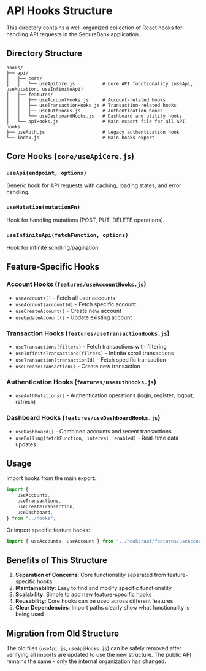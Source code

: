 # API Hooks Structure

This directory contains a well-organized collection of React hooks for handling API requests in the SecureBank application.

## Directory Structure

```
hooks/
├── api/
│   ├── core/
│   │   └── useApiCore.js          # Core API functionality (useApi, useMutation, useInfiniteApi)
│   ├── features/
│   │   ├── useAccountHooks.js     # Account-related hooks
│   │   ├── useTransactionHooks.js # Transaction-related hooks
│   │   ├── useAuthHooks.js        # Authentication hooks
│   │   └── useDashboardHooks.js   # Dashboard and utility hooks
│   └── apiHooks.js                # Main export file for all API hooks
├── useAuth.js                     # Legacy authentication hook
└── index.js                       # Main hooks export
```

## Core Hooks (`core/useApiCore.js`)

### `useApi(endpoint, options)`

Generic hook for API requests with caching, loading states, and error handling.

### `useMutation(mutationFn)`

Hook for handling mutations (POST, PUT, DELETE operations).

### `useInfiniteApi(fetchFunction, options)`

Hook for infinite scrolling/pagination.

## Feature-Specific Hooks

### Account Hooks (`features/useAccountHooks.js`)

-   `useAccounts()` - Fetch all user accounts
-   `useAccount(accountId)` - Fetch specific account
-   `useCreateAccount()` - Create new account
-   `useUpdateAccount()` - Update existing account

### Transaction Hooks (`features/useTransactionHooks.js`)

-   `useTransactions(filters)` - Fetch transactions with filtering
-   `useInfiniteTransactions(filters)` - Infinite scroll transactions
-   `useTransaction(transactionId)` - Fetch specific transaction
-   `useCreateTransaction()` - Create new transaction

### Authentication Hooks (`features/useAuthHooks.js`)

-   `useAuthMutations()` - Authentication operations (login, register, logout, refresh)

### Dashboard Hooks (`features/useDashboardHooks.js`)

-   `useDashboard()` - Combined accounts and recent transactions
-   `usePolling(fetchFunction, interval, enabled)` - Real-time data updates

## Usage

Import hooks from the main export:

```javascript
import {
	useAccounts,
	useTransactions,
	useCreateTransaction,
	useDashboard,
} from "../hooks";
```

Or import specific feature hooks:

```javascript
import { useAccounts, useAccount } from "../hooks/api/features/useAccountHooks";
```

## Benefits of This Structure

1. **Separation of Concerns**: Core functionality separated from feature-specific hooks
2. **Maintainability**: Easy to find and modify specific functionality
3. **Scalability**: Simple to add new feature-specific hooks
4. **Reusability**: Core hooks can be used across different features
5. **Clear Dependencies**: Import paths clearly show what functionality is being used

## Migration from Old Structure

The old files (`useApi.js`, `useApiHooks.js`) can be safely removed after verifying all imports are updated to use the new structure. The public API remains the same - only the internal organization has changed.
